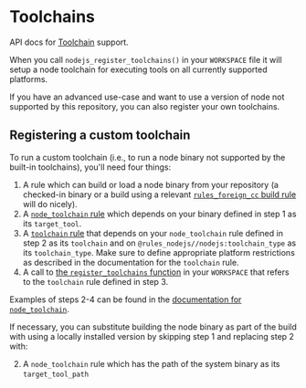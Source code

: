 # Toolchains

API docs for [Toolchain](https://docs.bazel.build/versions/main/toolchains.html) support.

When you call `nodejs_register_toolchains()` in your `WORKSPACE` file it will setup a node toolchain for executing tools on all currently supported platforms.

If you have an advanced use-case and want to use a version of node not supported by this repository, you can also register your own toolchains.

## Registering a custom toolchain

To run a custom toolchain (i.e., to run a node binary not supported by the built-in toolchains), you'll need four things:

1) A rule which can build or load a node binary from your repository
   (a checked-in binary or a build using a relevant [`rules_foreign_cc` build rule](https://bazelbuild.github.io/rules_foreign_cc/) will do nicely).
2) A [`node_toolchain` rule](Core.html#node_toolchain) which depends on your binary defined in step 1 as its `target_tool`.
3) A [`toolchain` rule](https://bazel.build/reference/be/platform#toolchain) that depends on your `node_toolchain` rule defined in step 2 as its `toolchain`
   and on `@rules_nodejs//nodejs:toolchain_type` as its `toolchain_type`. Make sure to define appropriate platform restrictions as described in the
   documentation for the `toolchain` rule.
4) A call to [the `register_toolchains` function](https://bazel.build/rules/lib/globals#register_toolchains) in your `WORKSPACE`
   that refers to the `toolchain` rule defined in step 3.

Examples of steps 2-4 can be found in the [documentation for `node_toolchain`](Core.html#node_toolchain).

If necessary, you can substitute building the node binary as part of the build with using a locally installed version by skipping step 1 and replacing step 2 with:

2) A `node_toolchain` rule which has the path of the system binary as its `target_tool_path`